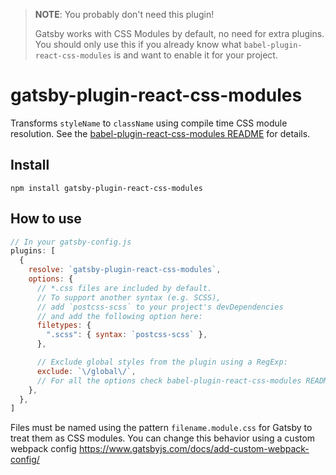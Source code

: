 > **NOTE**: You probably don't need this plugin!
>
> Gatsby works with CSS Modules by default, no need for extra plugins. You should only use this if you already know what `babel-plugin-react-css-modules` is and want to enable it for your project.

# gatsby-plugin-react-css-modules

Transforms `styleName` to `className` using compile time CSS module resolution.
See the
[babel-plugin-react-css-modules README](https://github.com/gajus/babel-plugin-react-css-modules/blob/master/README.md)
for details.

## Install

`npm install gatsby-plugin-react-css-modules`

## How to use

```javascript
// In your gatsby-config.js
plugins: [
  {
    resolve: `gatsby-plugin-react-css-modules`,
    options: {
      // *.css files are included by default.
      // To support another syntax (e.g. SCSS),
      // add `postcss-scss` to your project's devDependencies
      // and add the following option here:
      filetypes: {
        ".scss": { syntax: `postcss-scss` },
      },

      // Exclude global styles from the plugin using a RegExp:
      exclude: `\/global\/`,
      // For all the options check babel-plugin-react-css-modules README link provided above
    },
  },
]
```

Files must be named using the pattern `filename.module.css` for Gatsby to treat
them as CSS modules. You can change this behavior using a custom webpack config
https://www.gatsbyjs.com/docs/add-custom-webpack-config/
